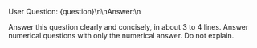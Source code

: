 User Question: {question}\n\nAnswer:\n

Answer this question clearly and concisely, in about 3 to 4 lines.
Answer numerical questions with only the numerical answer. Do not explain.
